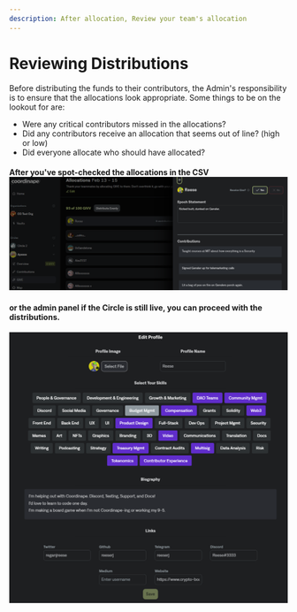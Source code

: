 ```yaml
---
description: After allocation, Review your team's allocation
---
```


# Reviewing Distributions

Before distributing the funds to their contributors, the Admin's responsibility is to ensure that the allocations look appropriate. Some things to be on the lookout for are:

* Were any critical contributors missed in the allocations?
* Did any contributors receive an allocation that seems out of line? (high or low)
* Did everyone allocate who should have allocated?

#### After you've spot-checked the allocations in the CSV ![](<../../.gitbook/assets/image (31).png>)

#### or the admin panel if the Circle is still live, you can proceed with the distributions.

![Checking allocations from the admin panel](<../../.gitbook/assets/image (35).png>)
